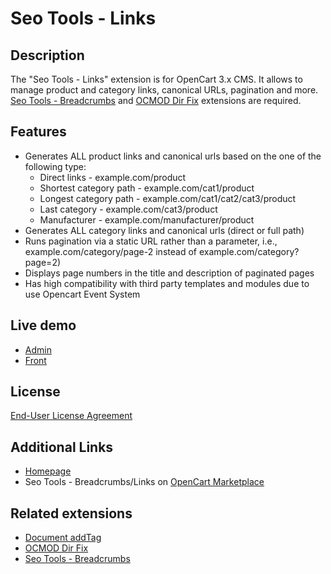 # Seo Tools - Links

## Description
The "Seo Tools - Links" extension is for OpenCart 3.x CMS. It allows to manage product and category links, canonical URLs, pagination and more. [Seo Tools - Breadcrumbs](https://github.com/ocmod-space/ocmod-seo-tools/tree/main/breadcrumbs) and [OCMOD Dir Fix](https://github.com/ocmod-space/ocmod-dir-fix) extensions are required.

## Features
* Generates ALL product links and canonical urls based on the one of the following type:
  - Direct links - example.com/product
  - Shortest category path - example.com/cat1/product
  - Longest category path - example.com/cat1/cat2/cat3/product
  - Last category - example.com/cat3/product
  - Manufacturer - example.com/manufacturer/product
* Generates ALL category links and canonical urls (direct or full path)
* Runs pagination via a static URL rather than a parameter, i.e., example.com/category/page-2 instead of example.com/category?page=2)
* Displays page numbers in the title and description of paginated pages
* Has high compatibility with third party templates and modules due to use Opencart Event System

## Live demo
* [Admin](http://ocmod.freevar.com/oc3020/b/admin/index.php?route=extension/module/seo_tools)
* [Front](http://ocmod.freevar.com/oc3020/b)

## License
[End-User License Agreement](https://raw.githubusercontent.com/ocmod-space/ocmod-seo-tools/main/links/EULA.txt)

## Additional Links
* [Homepage](https://underr.space/notes/projects/project-0018.html)
*  Seo Tools - Breadcrumbs/Links on [OpenCart Marketplace](https://www.opencart.com/index.php?route=marketplace/extension/info&extension_id=38192)

## Related extensions
* [Document addTag](https://github.com/ocmod-space/ocmod-document-addtag)
* [OCMOD Dir Fix](https://github.com/ocmod-space/ocmod-dir-fix)
* [Seo Tools - Breadcrumbs](https://www.opencart.com/index.php?route=marketplace/extension/info&extension_id=35022)
